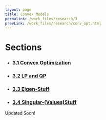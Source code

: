 ```yaml
---
layout: page
title: Convex Models
permalink: /work_files/research/3
prevLink: /work_files/research/conv_opt.html
---
```


# Sections
* ### [3.1 Convex Optimization](/work_files/research/conv_opt/3__1)

* ### [3.2 LP and QP](/work_files/research/conv_opt/3_2)

* ### [3.3 Eigen-Stuff](/work_files/research/conv_opt/3_3)

* ### [3.4 Singular-(Values)Stuff](/work_files/research/conv_opt/3_4)


Updated Soon!